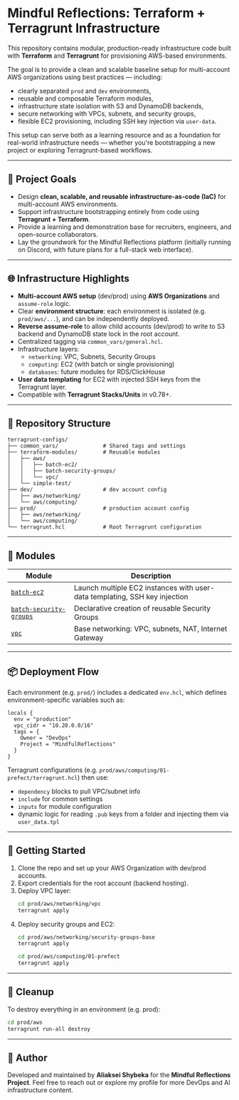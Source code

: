# Mindful Reflections: Terraform + Terragrunt Infrastructure


This repository contains modular, production-ready infrastructure code built with **Terraform** and **Terragrunt** for provisioning AWS-based environments.

The goal is to provide a clean and scalable baseline setup for multi-account AWS organizations using best practices — including:

- clearly separated `prod` and `dev` environments,
- reusable and composable Terraform modules,
- infrastructure state isolation with S3 and DynamoDB backends,
- secure networking with VPCs, subnets, and security groups,
- flexible EC2 provisioning, including SSH key injection via `user-data`.

This setup can serve both as a learning resource and as a foundation for real-world infrastructure needs — whether you're bootstrapping a new project or exploring Terragrunt-based workflows.


---

## 🧭 Project Goals

- Design **clean, scalable, and reusable infrastructure-as-code (IaC)** for multi-account AWS environments.
- Support infrastructure bootstrapping entirely from code using **Terragrunt + Terraform**.
- Provide a learning and demonstration base for recruiters, engineers, and open-source collaborators.
- Lay the groundwork for the Mindful Reflections platform (initially running on Discord, with future plans for a full-stack web interface).

---

## 🌐 Infrastructure Highlights

- **Multi-account AWS setup** (dev/prod) using **AWS Organizations** and `assume-role` logic.
- Clear **environment structure**: each environment is isolated (e.g. `prod/aws/...`), and can be independently deployed.
- **Reverse assume-role** to allow child accounts (dev/prod) to write to S3 backend and DynamoDB state lock in the root account.
- Centralized tagging via `common_vars/general.hcl`.
- Infrastructure layers:
  - `networking`: VPC, Subnets, Security Groups
  - `computing`: EC2 (with batch or single provisioning)
  - `databases`: future modules for RDS/ClickHouse
- **User data templating** for EC2 with injected SSH keys from the Terragrunt layer.
- Compatible with **Terragrunt Stacks/Units** in v0.78+.

---

## 📂 Repository Structure

```
terragrunt-configs/
├── common_vars/              # Shared tags and settings
├── terraform-modules/        # Reusable modules
│   ├── aws/
│   │   ├── batch-ec2/
│   │   ├── batch-security-groups/
│   │   └── vpc/
│   └── simple-test/
├── dev/                      # dev account config
│   ├── aws/networking/
│   └── aws/computing/
├── prod/                     # production account config
│   ├── aws/networking/
│   └── aws/computing/
└── terragrunt.hcl            # Root Terragrunt configuration
```

---

## 🧩 Modules

| Module | Description |
|--------|-------------|
| [`batch-ec2`](terraform-modules/aws/batch-ec2/) | Launch multiple EC2 instances with user-data templating, SSH key injection |
| [`batch-security-groups`](terraform-modules/aws/batch-security-groups/) | Declarative creation of reusable Security Groups |
| [`vpc`](terraform-modules/aws/vpc/) | Base networking: VPC, subnets, NAT, Internet Gateway |

---

## 📦 Deployment Flow

Each environment (e.g. `prod/`) includes a dedicated `env.hcl`, which defines environment-specific variables such as:

```hcl
locals {
  env = "production"
  vpc_cidr = "10.20.0.0/16"
  tags = {
    Owner = "DevOps"
    Project = "MindfulReflections"
  }
}
```

Terragrunt configurations (e.g. `prod/aws/computing/01-prefect/terragrunt.hcl`) then use:

- `dependency` blocks to pull VPC/subnet info
- `include` for common settings
- `inputs` for module configuration
- dynamic logic for reading `.pub` keys from a folder and injecting them via `user_data.tpl`

---

## 🚀 Getting Started

1. Clone the repo and set up your AWS Organization with dev/prod accounts.
2. Export credentials for the root account (backend hosting).
3. Deploy VPC layer:
   ```bash
   cd prod/aws/networking/vpc
   terragrunt apply
   ```
4. Deploy security groups and EC2:
   ```bash
   cd prod/aws/networking/security-groups-base
   terragrunt apply

   cd prod/aws/computing/01-prefect
   terragrunt apply
   ```

---

## 🧹 Cleanup

To destroy everything in an environment (e.g. prod):
```bash
cd prod/aws
terragrunt run-all destroy
```

---

## 👤 Author

Developed and maintained by **Aliaksei Shybeka** for the **Mindful Reflections Project**.
Feel free to reach out or explore my profile for more DevOps and AI infrastructure content.

